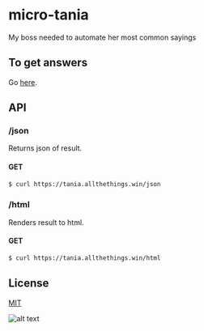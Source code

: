 # micro-tania
My boss needed to automate her most common sayings

## To get answers

Go [here](https://tania.allthethings.win/html).


## API

### **/json**

Returns json of result.

#### GET

```bash
$ curl https://tania.allthethings.win/json
```

### **/html**

Renders result to html. 

#### GET

```bash
$ curl https://tania.allthethings.win/html
```

## License

[MIT](LICENSE)

![alt text](https://robots.kebabstudios.party/micro-tania.png "Robohash image of micro-tania")
